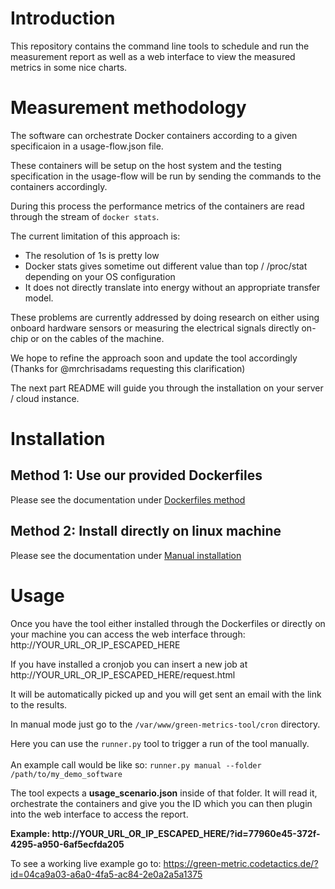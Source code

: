 # Introduction

This repository contains the command line tools to schedule and run the measurement report
as well as a web interface to view the measured metrics in some nice charts.

# Measurement methodology

The software can orchestrate Docker containers according to a given specificaion in a usage-flow.json file.

These containers will be setup on the host system and the testing specification in the usage-flow will be
run by sending the commands to the containers accordingly.

During this process the performance metrics of the containers are read through the stream of 
`docker stats`.

The current limitation of this approach is:
- The resolution of 1s is pretty low
- Docker stats gives sometime out different value than top / /proc/stat depending on your OS configuration
- It does not directly translate into energy without an appropriate transfer model.

These problems are currently addressed by doing research on either using onboard hardware sensors or measuring 
the electrical signals directly on-chip or on the cables of the machine.

We hope to refine the approach soon and update the tool accordingly (Thanks for @mrchrisadams requesting this clarification)

The next part README will guide you through the installation on your server / cloud instance.

# Installation

## Method 1: Use our provided Dockerfiles

Please see the documentation under [Dockerfiles method](https://github.com/green-coding-berlin/green-metrics-tool/tree/main/Docker)

## Method 2: Install directly on linux machine

Please see the documentation under [Manual installation](https://github.com/green-coding-berlin/green-metrics-tool/blob/main/MANUAL_INSTALLATION.md)


# Usage

Once you have the tool either installed through the Dockerfiles or directly on your machine you can access the
web interface through: http://YOUR_URL_OR_IP_ESCAPED_HERE

If you have installed a cronjob you can insert a new job at http://YOUR_URL_OR_IP_ESCAPED_HERE/request.html

It will be automatically picked up and you will get sent an email with the link to the results.

In manual mode just go to the `/var/www/green-metrics-tool/cron` directory.

Here you can use the `runner.py` tool to trigger a run of the tool manually.
\
\
An example call would be like so: `runner.py manual --folder /path/to/my_demo_software`

The tool expects a **usage_scenario.json** inside of that folder. It will read it, orchestrate the containers
and give you the ID which you can then plugin into the web interface to access the report.

**Example: http://YOUR_URL_OR_IP_ESCAPED_HERE/?id=77960e45-372f-4295-a950-6af5ecfda205**


To see a working live example go to: https://green-metric.codetactics.de/?id=04ca9a03-a6a0-4fa5-ac84-2e0a2a5a1375

